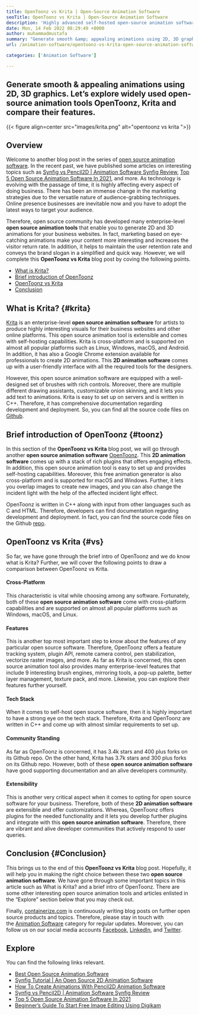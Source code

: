 ```yaml
---
title: OpenToonz vs Krita | Open-Source Animation Software
seoTitle: OpenToonz vs Krita | Open-Source Animation Software
description: 'Highly advanced self-hosted open-source animation software to generate rich 2D & 3D animations. This blog post is about the comparison of OpenToonz vs Krita.'
date: Mon, 14 Feb 2022 08:29:49 +0000
author: muhammadmustafa
summary: "Generate smooth &amp; appealing animations using 2D, 3D graphics. Let's explore widely used open-source animation tools OpenToonz, Krita and compare their features."
url: /animation-software/opentoonz-vs-krita-open-source-animation-software/

categories: ['Animation Software']

---
```

## Generate smooth & appealing animations using 2D, 3D graphics. Let’s explore widely used open-source animation tools OpenToonz, Krita and compare their features.

{{< figure align=center src="images/krita.png" alt="opentoonz vs krita ">}}  

## Overview

Welcome to another blog post in the series of [open source animation software][1]. In the recent past, we have published some articles on interesting topics such as [Synfig vs Pencil2D | Animation Software Synfig Review][2], [Top 5 Open Source Animation Software In 2021][3], and more. As technology is evolving with the passage of time, it is highly affecting every aspect of doing business. There has been an immense change in the marketing strategies due to the versatile nature of audience-grabbing techniques. Online presence businesses are inevitable now and you have to adopt the latest ways to target your audience.

Therefore, open source community has developed many enterprise-level **open source animation tools** that enable you to generate 2D and 3D animations for your business websites. In fact, marketing based on eye-catching animations make your content more interesting and increases the visitor return rate. In addition, it helps to maintain the user retention rate and conveys the brand slogan in a simplified and quick way. However, we will complete this **OpenToonz vs Krita** blog post by coving the following points.

  * [What is Krita?][4]
  * [Brief introduction of OpenToonz][5]
  * [OpenToonz vs Krita][6]
  * [Conclusion][7] 

## What is Krita? {#krita}

[Krita][8] is an enterprise-level **open source animation software** for artists to produce highly interesting visuals for their business websites and other online platforms. This open source animation tool is extensible and comes with self-hosting capabilities. Krita is cross-platform and is supported on almost all popular platforms such as Linux, Windows, macOS, and Android. In addition, it has also a Google Chrome extension available for professionals to create 2D animations. This **2D animation software** comes up with a user-friendly interface with all the required tools for the designers.

However, this open source animation software are equipped with a well-designed set of brushes with rich controls. Moreover, there are multiple different drawing assistants, customizable onion skinning, and it lets you add text to animations. Krita is easy to set up on servers and is written in C++. Therefore, it has comprehensive documentation regarding development and deployment. So, you can find all the source code files on [Github][9].

## Brief introduction of OpenToonz {#toonz}

In this section of the **OpenToonz vs Krita** blog post, we will go through another **open source animation software** [OpenToonz][10]. This **2D animation software** comes up with a stack of rich plugins that offers engaging effects. In addition, this open source animation tool is easy to set up and provides self-hosting capabilities. Moreover, this free animation generator is also cross-platform and is supported for macOS and Windows. Further, it lets you overlap images to create new images, and you can also change the incident light with the help of the affected incident light effect.

OpenToonz is written in C++ along with input from other languages such as C and HTML. Therefore, developers can find documentation regarding development and deployment. In fact, you can find the source code files on the Github [repo][11].

## OpenToonz vs Krita {#vs}

So far, we have gone through the brief intro of OpenToonz and we do know what is Krita? Further, we will cover the following points to draw a comparison between OpenToonz vs Krita.

#### Cross-Platform

This characteristic is vital while choosing among any software. Fortunately, both of these **open source animation software** come with cross-platform capabilities and are supported on almost all popular platforms such as Windows, macOS, and Linux.

#### Features 

This is another top most important step to know about the features of any particular open source software. Therefore, OpenToonz offers a feature tracking system, plugin API, remote camera control, pen stabilization, vectorize raster images, and more. As far as Krita is concerned, this open source animation tool also provides many enterprise-level features that include 9 interesting brush engines, mirroring tools, a pop-up palette, better layer management, texture pack, and more. Likewise, you can explore their features further yourself.

#### Tech Stack

When it comes to self-host open source software, then it is highly important to have a strong eye on the tech stack. Therefore, Krita and OpenToonz are written in C++ and come up with almost similar requirements to set up.

#### Community Standing

As far as OpenToonz is concerned, it has 3.4k stars and 400 plus forks on its Github repo. On the other hand, Krita has 3.7k stars and 300 plus forks on its Github repo. However, both of these **open source animation software** have good supporting documentation and an alive developers community.

#### Extensibility

This is another very critical aspect when it comes to opting for open source software for your business. Therefore, both of these **2D animation software** are extensible and offer customizations. Whereas, OpenToonz offers plugins for the needed functionality and it lets you develop further plugins and integrate with this **open source animation software**. Therefore, there are vibrant and alive developer communities that actively respond to user queries.

## Conclusion {#Conclusion}

This brings us to the end of this **OpenToonz vs Krita** blog post. Hopefully, it will help you in making the right choice between these two **open source animation software**. We have gone through some important topics in this article such as What is Krita? and a brief intro of OpenToonz. There are some other interesting open source animation tools and articles enlisted in the “Explore” section below that you may check out. 

Finally, [containerize.com][12] is continuously writing blog posts on further open source products and topics. Therefore, please stay in touch with the [Animation Software][13] category for regular updates. Moreover, you can follow us on our social media accounts [Facebook][14], [LinkedIn][15], and [Twitter][16].

## Explore

You can find the following links relevant.

  * [Best Open Source Animation Software][13]
  * [Synfig Tutorial | An Open Source 2D Animation Software][17]
  * [How To Create Animations With Pencil2D Animation Software][18]
  * [Synfig vs Pencil2D | Animation Software Synfig Review][2]
  * [Top 5 Open Source Animation Software In 2021][3]
  * [Beginner’s Guide To Start Free Image Editing Using Digikam][19]

##

 [1]: https://blog.containerize.com/category/animation-software/
 [2]: https://blog.containerize.com/animation-software/synfig-vs-pencil2d-animation-software-synfig-review/

 [3]: https://blog.containerize.com/animation-software/top-5-open-source-animation-software-in-2021/

 [4]: #krita
 [5]: #toonz
 [6]: #vs
 [7]: #Conclusion
 [8]: https://products.containerize.com/animation-software/krita/
 [9]: https://github.com/KDE/krita
 [10]: https://products.containerize.com/animation-software/opentoonz/
 [11]: https://github.com/opentoonz/opentoonz
 [12]: https://www.containerize.com/
 [13]: https://products.containerize.com/animation-software/
 [14]: https://web.facebook.com/containerize
 [15]: https://www.linkedin.com/company/containerize/
 [16]: https://twitter.com/containerize_co
 [17]: https://blog.containerize.com/animation-software/synfig-tutorial-an-open-source-2d-animation-software/

 [18]: https://blog.containerize.com/animation-software/how-to-create-animations-with-pencil2d-animation-software/

 [19]: https://blog.containerize.com/animation-software/beginners-guide-to-start-free-image-editing-using-digikam/
